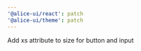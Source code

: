 ```yaml
---
'@alice-ui/react': patch
'@alice-ui/theme': patch
---
```


Add xs attribute to size for button and input
